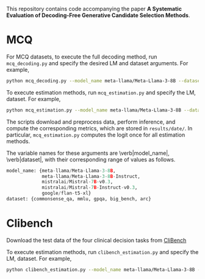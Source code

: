 This repository contains code accompanying the paper **A Systematic Evaluation of Decoding-Free Generative Candidate Selection Methods**.

# MCQ 

For MCQ datasets, to execute the full decoding method, run `mcq_decoding.py` and specify the desired LM and dataset arguments. For example,
```bash
python mcq_decoding.py --model_name meta-llama/Meta-Llama-3-8B --dataset commonsense_qa
```

To execute estimation methods, run `mcq_estimation.py` and specify the LM, dataset. For example,
```bash
python mcq_estimation.py --model_name meta-llama/Meta-Llama-3-8B --dataset commonsense_qa
```

The scripts download and preprocess data, perform inference, and compute the corresponding metrics, which are stored in `results/date/`. In particular, `mcq_estimation.py` computes the logit once for all estimation methods.  


The variable names for these arguments are \verb|model_name|, \verb|dataset|, with their corresponding range of values as follows. 

```python
model_name: {meta-llama/Meta-Llama-3-8B, 
             meta-llama/Meta-Llama-3-8B-Instruct,
             mistralai/Mistral-7B-v0.3, 
             mistralai/Mistral-7B-Instruct-v0.3,   
             google/flan-t5-xl}
dataset: {commonsense_qa, mmlu, gpqa, big_bench, arc} 
```

# Clibench
Download the test data of the four clinical decision tasks from [CliBench]((https://drive.google.com/drive/folders/1V0UPVFD1a3ofrIpa1EgMmrlEwZgAl8gC?usp=share_link)) 
 
To execute estimation methods, run `clibench_estimation.py` and specify the LM, dataset. For example,
```bash
python clibench_estimation.py --model_name meta-llama/Meta-Llama-3-8B --target-task target_diagnoses
```